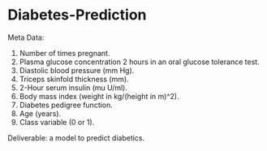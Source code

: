 # Diabetes-Prediction
Meta Data:
1. Number of times pregnant.
2. Plasma glucose concentration 2 hours in an oral glucose tolerance test.
3. Diastolic blood pressure (mm Hg).
4. Triceps skinfold thickness (mm).
5. 2-Hour serum insulin (mu U/ml).
6. Body mass index (weight in kg/(height in m)^2).
7. Diabetes pedigree function.
8. Age (years).
9. Class variable (0 or 1).

Deliverable: a model to predict diabetics.
